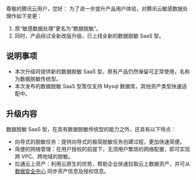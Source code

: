 尊敬的腾讯云用户，您好：
为了进一步提升产品用户体验，对腾讯云敏感数据处理作如下变更：
1. 原“敏感数据处理”更名为“数据脱敏”。
2. 同时，产品经过全新改版升级，已上线全新的数据脱敏 SaaS 型。

## 说明事项
- 本次升级将提供新的数据脱敏 SaaS 型，原有产品仍然保留可正常使用，名称为数据脱敏传统型。
- 本次发布的数据脱敏 SaaS 型暂仅支持 Mysql 数据库，其他资产类型快速适配中。

## 升级内容
数据脱敏 SaaS 型，在具有数据脱敏传统型的能力之外，还具有以下特点：
- 向导式的脱敏任务：提供向导式的极简脱敏任务创建过程，更加快速简便。
- 简便的网络管理：在用户授权的前提下，无须用户繁琐的网络配置，即可实现跨 VPC、跨地域的脱敏。
- 拉通云上资产：利用云原生的优势，帮助企业快速拉取云上数据资产，并可从 [数据安全中心](https://cloud.tencent.com/document/product/1087) 同步资产信息及授权信息。

